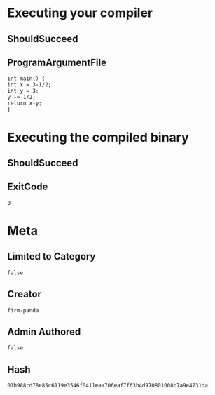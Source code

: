 # Executing your compiler

## ShouldSucceed

## ProgramArgumentFile

```
int main() {
int x = 3-1/2;
int y = 3;
y -= 1/2;
return x-y;
}
```

# Executing the compiled binary

## ShouldSucceed

## ExitCode

```
0
```

# Meta

## Limited to Category

```
false
```

## Creator

```
firm-panda
```

## Admin Authored

```
false
```

## Hash

```
01b988cd78e85c6119e3546f0411eaa706eaf7f63b4d970801008b7a9e4731da
```

